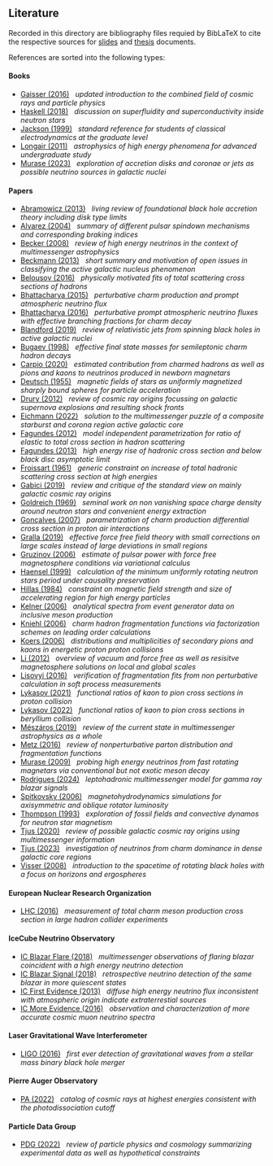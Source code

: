 ## Literature

Recorded in this directory are bibliography files requied by BibLaTeX to cite the respective
sources for [slides](https://github.com/frtzzzzz/bachelor/tree/main/slides) and [thesis](https://github.com/frtzzzzz/bachelor/tree/main/thesis) documents. 

References are sorted into the following types:

#### Books

- [Gaisser (2016)](https://www.cambridge.org/core/books/cosmic-rays-and-particle-physics/C81BA71195ADFC89EFCC2C565B617702) &nbsp; *updated introduction to the combined field of cosmic rays and particle physics*
- [Haskell (2018)](https://arxiv.org/abs/1709.10340) &nbsp; *discussion on superfluidity and superconductivity inside neutron stars*
- [Jackson (1999)](https://ui.adsabs.harvard.edu/abs/1998clel.book.....J) &nbsp; *standard reference for students of classical electrodynamics at the graduate level*
- [Longair (2011)](https://www.cambridge.org/core/books/high-energy-astrophysics/CF25E2E5FC0EDFC51FCD7846A262C0AE) &nbsp; *astrophysics of high energy phenomena for advanced undergraduate study*
- [Murase (2023)](https://arxiv.org/abs/2202.03381) &nbsp; *exploration of accretion disks and coronae or jets as possible neutrino sources in galactic nuclei*

#### Papers

- [Abramowicz (2013)](https://arxiv.org/abs/1104.5499) &nbsp; *living review of foundational black hole accretion theory including disk type limits*
- [Alvarez (2004)](https://arxiv.org/abs/astro-ph/0311267) &nbsp; *summary of different pulsar spindown mechanisms and corresponding braking indices*
- [Becker (2008)](https://arxiv.org/abs/0710.1557) &nbsp; *review of high energy neutrinos in the context of multimessenger astrophysics*
- [Beckmann (2013)](https://arxiv.org/abs/1302.1397) &nbsp; *short summary and motivation of open issues in classifying the active galactic nucleus phenomenon*
- [Belousov (2016)](https://link.springer.com/article/10.1134/S1063778816010075) &nbsp; *physically motivated fits of total scattering cross sections of hadrons*
- [Bhattacharya (2015)](https://arxiv.org/abs/1502.01076) &nbsp; *perturbative charm production and prompt atmospheric neutrino flux*
- [Bhattacharya (2016)](https://arxiv.org/abs/1607.00193) &nbsp; *perturbative prompt atmospheric neutrino fluxes with effective branching fractions for charm decay*
- [Blandford (2019)](https://arxiv.org/abs/1812.06025) &nbsp; *review of relativistic jets from spinning black holes in active galactic nuclei*
- [Bugaev (1998)](https://arxiv.org/abs/hep-ph/9803488) &nbsp; *effective final state masses for semileptonic charm hadron decays*
- [Carpio (2020)](https://arxiv.org/abs/2007.07945) &nbsp; *estimated contribution from charmed hadrons as well as pions and kaons to neutrinos produced in newborn magnetars*
- [Deutsch (1955)](https://ui.adsabs.harvard.edu/abs/1955AnAp...18....1D) &nbsp; *magnetic fields of stars as uniformly magnetized sharply bound spheres for particle acceleration*
- [Drury (2012)](https://arxiv.org/abs/1203.3681) &nbsp; *review of cosmic ray origins focussing on galactic supernova explosions and resulting shock fronts*
- [Eichmann (2022)](https://arxiv.org/abs/2207.00102) &nbsp; *solution to the multimessenger puzzle of a composite starburst and corona region active galactic core*
- [Fagundes (2012)](https://arxiv.org/abs/1112.5115) &nbsp; *model independent parametrization for ratio of elastic to total cross section in hadron scattering*
- [Fagundes (2013)](https://arxiv.org/abs/1208.3456) &nbsp; *high energy rise of hadronic cross section and below black disc asymptotic limit*
- [Froissart (1961)](https://journals.aps.org/pr/abstract/10.1103/PhysRev.123.1053) &nbsp; *generic constraint on increase of total hadronic scattering cross section at high energies*
- [Gabici (2019)](https://arxiv.org/abs/1903.11584) &nbsp; *review and critique of the standard view on mainly galactic cosmic ray origins*
- [Goldreich (1969)](https://ui.adsabs.harvard.edu/abs/1969ApJ...157..869G) &nbsp; *seminal work on non vanishing space charge density around neutron stars and convenient energy extraction*
- [Gonçalves (2007)](https://arxiv.org/abs/hep-ph/0607125) &nbsp; *parametrization of charm production differential cross section in proton air interactions*
- [Gralla (2019)](https://arxiv.org/abs/1811.07438) &nbsp; *effective force free field theory with small corrections on large scales instead of large deviations in small regions*
- [Gruzinov (2006)](https://arxiv.org/abs/astro-ph/0510751) &nbsp; *estimate of pulsar power with force free magnetosphere conditions via variational calculus*
- [Haensel (1999)](https://arxiv.org/abs/astro-ph/9901118) &nbsp; *calculation of the minimum uniformly rotating neutron stars period under causality preservation*
- [Hillas (1984)](https://ui.adsabs.harvard.edu/abs/1984ARA%26A..22..425H) &nbsp; *constraint on magnetic field strength and size of accelerating region for high energy particles*
- [Kelner (2006)](https://arxiv.org/abs/astro-ph/0606058) &nbsp; *analytical spectra from event generator data on inclusive meson production*
- [Kniehl (2006)](https://arxiv.org/abs/hep-ph/0607306) &nbsp; *charm hadron fragmentation functions via factorization schemes on leading order calculations*
- [Koers (2006)](https://arxiv.org/abs/hep-ph/0611219) &nbsp; *distributions and multiplicities of secondary pions and kaons in energetic proton proton collisions*
- [Li (2012)](https://arxiv.org/abs/1107.0979) &nbsp; *overview of vacuum and force free as well as resisitve magnetosphere solutions on local and global scales*
- [Lisovyi (2016)](https://arxiv.org/abs/1509.01061) &nbsp; *verification of fragmentation fits from non perturbative calculation in soft process measurements*
- [Lykasov (2021)](https://arxiv.org/abs/2012.02451) &nbsp; *functional ratios of kaon to pion cross sections in proton collision*
- [Lykasov (2022)](https://arxiv.org/abs/2201.10301) &nbsp; *functional ratios of kaon to pion cross sections in beryllium collision*
- [Mészáros (2019)](https://arxiv.org/abs/1906.10212) &nbsp; *review of the current state in multimessenger astrophysics as a whole*
- [Metz (2016)](https://arxiv.org/abs/1607.02521) &nbsp; *review of nonperturbative parton distribution and fragmentation functions*
- [Murase (2009)](https://arxiv.org/abs/0904.2509) &nbsp; *probing high energy neutrinos from fast rotating magnetars via conventional but not exotic meson decay*
- [Rodrigues (2024)](https://arxiv.org/abs/2307.13024) &nbsp; *leptohadronic multimessenger model for gamma ray blazar signals*
- [Spitkovsky (2006)](https://arxiv.org/abs/astro-ph/0603147) &nbsp; *magnetohydrodynamics simulations for axisymmetric and oblique rotator luminosity*
- [Thompson (1993)](https://ui.adsabs.harvard.edu/abs/1993ApJ...408..194T) &nbsp; *exploration of fossil fields and convective dynamos for neutron star magnetism*
- [Tjus (2020)](https://arxiv.org/abs/2002.00964) &nbsp; *review of possible galactic cosmic ray origins using multimessenger information*
- [Tjus (2023)](https://ui.adsabs.harvard.edu/abs/2023EPJWC.29010002B) &nbsp; *investigation of neutrinos from charm dominance in dense galactic core regions*
- [Visser (2008)](https://arxiv.org/abs/0706.0622) &nbsp; *introduction to the spacetime of rotating black holes with a focus on horizons and ergospheres*

#### European Nuclear Research Organization

- [LHC (2016)](https://arxiv.org/abs/1510.01707) &nbsp; *measurement of total charm meson production cross section in large hadron collider experiments*

#### IceCube Neutrino Observatory

- [IC Blazar Flare (2018)](https://arxiv.org/abs/1807.08816) &nbsp; *multimessenger observations of flaring blazar coincident with a high energy neutrino detection*
- [IC Blazar Signal (2018)](https://arxiv.org/abs/1807.08794) &nbsp; *retrospective neutrino detection of the same blazar in more quiescent states*
- [IC First Evidence (2013)](https://arxiv.org/abs/1311.5238) &nbsp; *diffuse high energy neutrino flux inconsistent with atmospheric origin indicate extraterrestial sources*
- [IC More Evidence (2016)](https://arxiv.org/abs/1607.08006) &nbsp; *observation and characterization of more accurate cosmic muon neutrino spectra*

#### Laser Gravitational Wave Interferometer

- [LIGO (2016)](https://arxiv.org/abs/1602.03837) &nbsp; *first ever detection of gravitational waves from a stellar mass binary black hole merger*

#### Pierre Auger Observatory

- [PA (2022)](https://arxiv.org/abs/2211.16020) &nbsp; *catalog of cosmic rays at highest energies consistent with the photodissociation cutoff*

#### Particle Data Group

- [PDG (2022)](https://academic.oup.com/ptep/article/2022/8/083C01/6651666) &nbsp; *review of particle physics and cosmology summarizing experimental data as well as hypothetical constraints*
